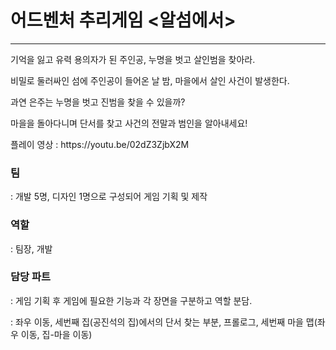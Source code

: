# 어드벤처 추리게임 <알섬에서>
<hr/>

기억을 잃고 유력 용의자가 된 주인공, 누명을 벗고 살인범을 찾아라.<p/>
비밀로 둘러싸인 섬에 주인공이 들어온 날 밤, 마을에서 살인 사건이 발생한다.<p/>
과연 은주는 누명을 벗고 진범을 찾을 수 있을까?<p/>
마을을 돌아다니며 단서를 찾고 사건의 전말과 범인을 알아내세요!<p/>

<p>플레이 영상 : https://youtu.be/02dZ3ZjbX2M</p>

<h3>팀</h3> : 개발 5명, 디자인 1명으로 구성되어 게임 기획 및 제작<p/>
<h3>역할</h3> : 팀장, 개발<p/>
<h3>담당 파트</h3>
<p>: 게임 기획 후 게임에 필요한 기능과 각 장면을 구분하고 역할 분담.</p>
<p>: 좌우 이동, 세번째 집(공진석의 집)에서의 단서 찾는 부분, 프롤로그, 세번째 마을 맵(좌우 이동, 집-마을 이동)</p>

